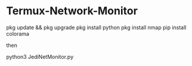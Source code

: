 # Termux-Network-Monitor

pkg update && pkg upgrade
pkg install python
pkg install nmap
pip install colorama

then

python3 JediNetMonitor.py
